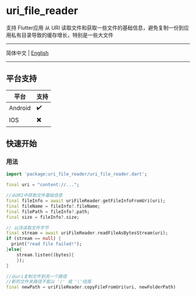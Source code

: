# uri_file_reader

支持 Flutter应用 从 URI 读取文件和获取一些文件的基础信息，避免复制一份到应用私有目录导致的缓存增长，特别是一些大文件

---

简体中文 | [English](./README-EN.md)

---

## 平台支持

| 平台    | 支持  |
| ------- |:----|
| Android | ✔️  |
| IOS     | ✖️  |

## 快速开始

### 用法

```dart
import 'package:uri_file_reader/uri_file_reader.dart';

final uri = "content://...";

//从URI中获取文件基础信息
final fileInfo = await uriFileReader.getFileInfoFromUri(uri);
final fileName = fileInfo?.fileName;
final filePath = fileInfo?.path;
final size = fileInfo?.size;

// 以流读取文件字节
final stream = await uriFileReader.readFileAsBytesStream(uri);
if (stream == null) {
  print("read file failed!");
}else{
    stream.listen((bytes){
    });
}

//从uri复制文件到另一个路径
//新的文件夹路径不能以 '/' 或 '\'结尾
final newPath = uriFileReader.copyFileFromUri(uri, newFolderPath)

```